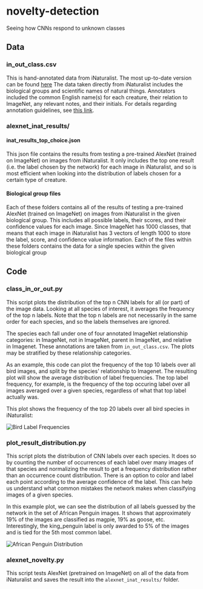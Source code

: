 # novelty-detection
Seeing how CNNs respond to unknown classes

## Data
### in_out_class.csv
This is hand-annotated data from iNaturalist. The most up-to-date version can be found [here](https://docs.google.com/spreadsheets/d/1ZbmtlW-vzdHBqO0ZceAwVUiLEFYpZdytlRBlmeXLle4/edit?usp=sharing "in_out_class.csv")
The data taken directly from iNaturalist includes the biological groups and scientific names of natural things. Annotators included the common English name(s) for each creature, their relation to ImageNet, any relevant notes, and their initials. For details regarding annotation guidelines, see [this link](https://docs.google.com/document/d/1YBKqKgjwUQ-o9IMifPO8xORE6UxroQs-0jwkAGuo3hU/edit?usp=sharing).

### alexnet_inat_results/ 
#### inat_results_top_choice.json
This json file contains the results from testing a pre-trained AlexNet (trained on ImageNet) on images from iNaturalist. It only includes the top one result (i.e. the label chosen by the network) for each image in iNaturalist, and so is most efficient when looking into the distribution of labels chosen for a certain type of creature.

#### Biological group files
Each of these folders contains all of the results of testing a pre-trained AlexNet (trained on ImageNet) on images from iNaturalist in the given biological group. This includes all possible labels, their scores, and their confidence values for each image. Since ImageNet has 1000 classes, that means that each image in iNaturalist has 3 vectors of length 1000 to store the label, score, and confidence value information. Each of the files within these folders contains the data for a single species within the given biological group

## Code
### class_in_or_out.py
This script plots the distribution of the top n CNN labels for all (or part) of the image data. Looking at all species of interest, it averages the frequency of the top n labels. Note that the top n labels are not necessarily in the same order for each species, and so the labels themselves are ignored. 

The species each fall under one of four annotated ImageNet relationship categories: in ImageNet, not in ImageNet, parent in ImageNet, and relative in Imagenet. These annotations are taken from ```in_out_class.csv```. The plots may be stratified by these relationship categories.

As an example, this code can plot the frequency of the top 10 labels over all bird images, and split by the species' relationship to Imagenet. The resulting plot will show the average distribution of label frequencies. The top label frequency, for example, is the frequency of the top occuring label over all images averaged over a given species, regardless of what that top label actually was.

This plot shows the frequency of the top 20 labels over all bird species in iNaturalist:

![Bird Label Frequencies](https://github.com/noameshed/novelty-detection/blob/master/top_20_aves.png)

### plot_result_distribution.py
This script plots the distribution of CNN labels over each species. It does so by counting the number of occurrences of each label over many images of that species and normalizing the result to get a frequency distribution rather than an occurrence count distribution. There is an option to color and label each point according to the average confidence of the label. This can help us understand what common mistakes the network makes when classifying images of a given species.

In this example plot, we can see the distribution of all labels guessed by the network in the set of African Penguin images. It shows that approximately 19% of the images are classified as magpie, 19% as goose, etc. Interestingly, the king_penguin label is only awarded to 5% of the images and is tied for the 5th most common label.

![African Penguin Distribution](https://github.com/noameshed/novelty-detection/blob/master/Spheniscus_demersus.jpg)

### alexnet_novelty.py
This script tests AlexNet (pretrained on ImageNet) on all of the data from iNaturalist and saves the result into the ```alexnet_inat_results/``` folder.
